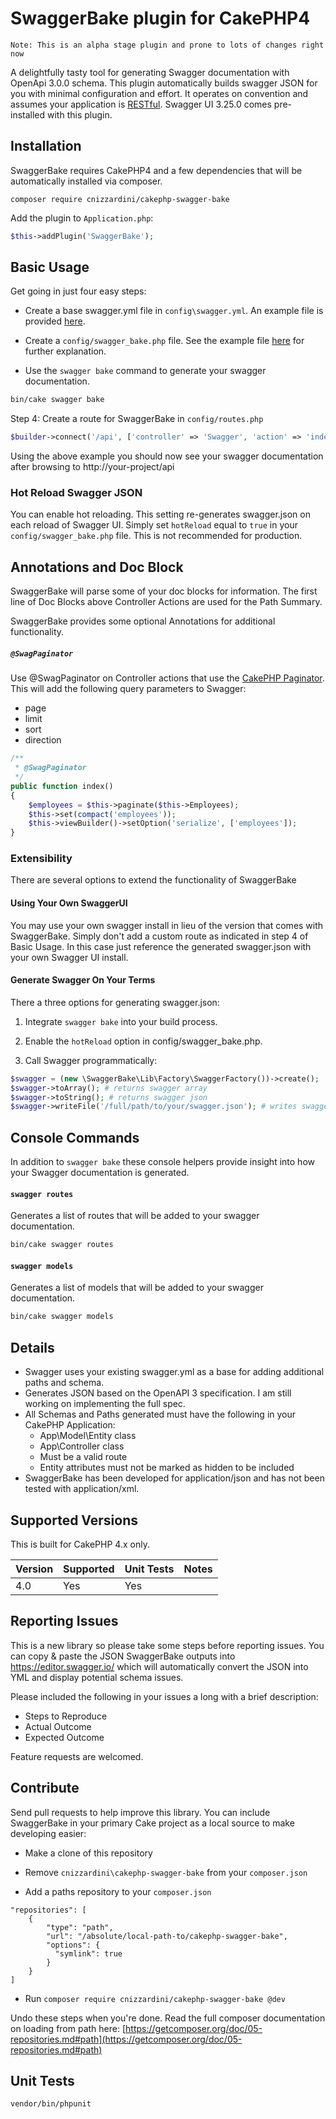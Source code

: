 # SwaggerBake plugin for CakePHP4

`Note: This is an alpha stage plugin and prone to lots of changes right now`

A delightfully tasty tool for generating Swagger documentation with OpenApi 3.0.0 schema. This plugin automatically 
builds swagger JSON for you with minimal configuration and effort. It operates on convention and assumes your 
application is [RESTful](https://book.cakephp.org/4/en/development/rest.html). Swagger UI 3.25.0 comes pre-installed 
with this plugin.

## Installation

SwaggerBake requires CakePHP4 and a few dependencies that will be automatically installed via composer.

```
composer require cnizzardini/cakephp-swagger-bake
```

Add the plugin to `Application.php`:

```php
$this->addPlugin('SwaggerBake');
```

## Basic Usage

Get going in just four easy steps:

- Create a base swagger.yml file in `config\swagger.yml`. An example file is provided [here](assets/swagger.yml). 

- Create a `config/swagger_bake.php` file. See the example file [here](assets/swagger_bake.php) for further 
explanation.

- Use the `swagger bake` command to generate your swagger documentation. 

```sh
bin/cake swagger bake
```

Step 4: Create a route for SwaggerBake in `config/routes.php`

```php
$builder->connect('/api', ['controller' => 'Swagger', 'action' => 'index', 'plugin' => 'SwaggerBake']);
```

Using the above example you should now see your swagger documentation after browsing to http://your-project/api

### Hot Reload Swagger JSON

You can enable hot reloading. This setting re-generates swagger.json on each reload of Swagger UI. Simply set 
`hotReload` equal to `true` in your `config/swagger_bake.php` file. This is not recommended for production.

## Annotations and Doc Block

SwaggerBake will parse some of your doc blocks for information. The first line of Doc Blocks above Controller Actions 
are used for the Path Summary. 

SwaggerBake provides some optional Annotations for additional functionality.

##### `@SwagPaginator`
Use @SwagPaginator on Controller actions that use the 
[CakePHP Paginator](https://book.cakephp.org/4/en/controllers/components/pagination.html). This will add the following 
query parameters to Swagger:
- page
- limit
- sort
- direction

```php
/**
 * @SwagPaginator
 */
public function index()
{
    $employees = $this->paginate($this->Employees);
    $this->set(compact('employees'));
    $this->viewBuilder()->setOption('serialize', ['employees']);
}
```

### Extensibility

There are several options to extend the functionality of SwaggerBake

#### Using Your Own SwaggerUI

You may use your own swagger install in lieu of the version that comes with SwaggerBake. Simply don't add a custom 
route as indicated in step 4 of Basic Usage. In this case just reference the generated swagger.json with your own 
Swagger UI install.

#### Generate Swagger On Your Terms

There a three options for generating swagger.json:

1. Integrate `swagger bake` into your build process.

2. Enable the `hotReload` option in config/swagger_bake.php.

3. Call Swagger programmatically: 

```php
$swagger = (new \SwaggerBake\Lib\Factory\SwaggerFactory())->create();
$swagger->toArray(); # returns swagger array
$swagger->toString(); # returns swagger json
$swagger->writeFile('/full/path/to/your/swagger.json'); # writes swagger.json
```

## Console Commands

In addition to `swagger bake` these console helpers provide insight into how your Swagger documentation is generated.

#### `swagger routes` 
Generates a list of routes that will be added to your swagger documentation.

```sh
bin/cake swagger routes
```

#### `swagger models` 
Generates a list of models that will be added to your swagger documentation.

```sh
bin/cake swagger models
```

## Details

- Swagger uses your existing swagger.yml as a base for adding additional paths and schema.
- Generates JSON based on the OpenAPI 3 specification. I am still working on implementing the full spec.
- All Schemas and Paths generated must have the following in your CakePHP Application:
  - App\Model\Entity class
  - App\Controller class
  - Must be a valid route
  - Entity attributes must not be marked as hidden to be included
- SwaggerBake has been developed for application/json and has not been tested with application/xml.

## Supported Versions

This is built for CakePHP 4.x only.

| Version  | Supported | Unit Tests | Notes |
| ------------- | ------------- | ------------- | ------------- |
| 4.0 | Yes  | Yes |  |

## Reporting Issues

This is a new library so please take some steps before reporting issues. You can copy & paste the JSON SwaggerBake 
outputs into https://editor.swagger.io/ which will automatically convert the JSON into YML and display potential 
schema issues.

Please included the following in your issues a long with a brief description:

- Steps to Reproduce
- Actual Outcome
- Expected Outcome

Feature requests are welcomed.

## Contribute

Send pull requests to help improve this library. You can include SwaggerBake in your primary Cake project as a 
local source to make developing easier:

- Make a clone of this repository

- Remove `cnizzardini\cakephp-swagger-bake` from your `composer.json`

- Add a paths repository to your `composer.json`
```
"repositories": [
    {
        "type": "path",
        "url": "/absolute/local-path-to/cakephp-swagger-bake",
        "options": {
          "symlink": true
        }
    }
]
```
- Run `composer require cnizzardini/cakephp-swagger-bake @dev`

Undo these steps when you're done. Read the full composer documentation on loading from path here: 
[https://getcomposer.org/doc/05-repositories.md#path](https://getcomposer.org/doc/05-repositories.md#path)

## Unit Tests

```sh
vendor/bin/phpunit
```